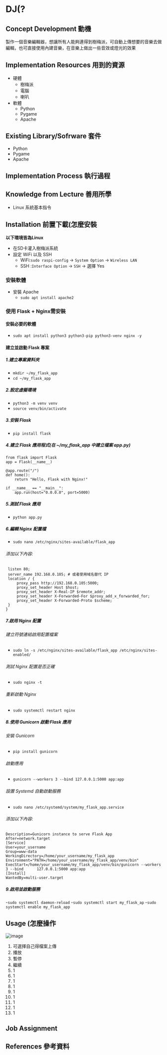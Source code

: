# DJ(?
## Concept Development 動機
製作一個音樂編輯器，想讓所有人能夠連得到樹梅派，可自動上傳想要的音樂去做編輯，也可直接使用內建音樂，在音樂上做出一些音效或燈光的效果

## Implementation Resources 用到的資源
- 硬體
  - 樹梅派
  - 電腦
  - 喇叭
- 軟體
  - Python
  - Pygame
  - Apache

## Existing Library/Sofrware 套件
- Python
- Pygame
- Apache

## Implementation Process 執行過程


## Knowledge from Lecture 善用所學
- Linux 系統基本指令

## Installation 前置下載(怎麼安裝
**以下環境皆為Linux**
- 在SD卡灌入樹梅派系統
- 設定 WiFi 以及 SSH
  - WiFi:`sudo raspi-config` -> `System Option` -> `Wireless LAN`
  - SSH :`Interface Option` -> `SSH` -> 選擇 Yes

 ### 安裝軟體
- 安裝 Apache
  - `sudo apt install apache2`
### 使用 Flask + Nginx需安裝
#### 安裝必要的軟體
  - `sudo apt install python3 python3-pip python3-venv nginx -y`
#### 建立並啟動 Flask 專案
##### 1.建立專案資料夾
  - `mkdir ~/my_flask_app`
  - `cd ~/my_flask_app`
##### 2.設定虛擬環境
  - `python3 -m venv venv`
  - `source venv/bin/activate`
##### 3.安裝 Flask
  - `pip install flask`
##### 4.建立 Flask 應用程式(在 ~/my_flask_app 中建立檔案 app.py)
```
from flask import Flask
app = Flask(__name__)

@app.route("/")
def home():
    return "Hello, Flask with Nginx!"

if __name__ == "__main__":
    app.run(host="0.0.0.0", port=5000)
```
##### 5.測試 Flask 應用
  - `python app.py`
##### 6.編輯 Nginx 配置檔
  - `sudo nano /etc/nginx/sites-available/flask_app`
  ###### 添加以下內容:
   ```server {
    listen 80;
    server_name 192.168.0.105; # 或者使用域名替代 IP
    location / {
        proxy_pass http://192.168.0.105:5000;
        proxy_set_header Host $host;
        proxy_set_header X-Real-IP $remote_addr;
        proxy_set_header X-Forwarded-For $proxy_add_x_forwarded_for;
        proxy_set_header X-Forwarded-Proto $scheme;
    }
}
```
##### 7.啟用 Nginx 配置
  ###### 建立符號連結啟用配置檔案
  - `sudo ln -s /etc/nginx/sites-available/flask_app /etc/nginx/sites-enabled/`
  ###### 測試 Nginx 配置是否正確
  - `sudo nginx -t`
  ###### 重新啟動 Nginx
  - `sudo systemctl restart nginx`
##### 8.使用 Gunicorn 啟動 Flask 應用
  ###### 安裝 Gunicorn
  - `pip install gunicorn`
  ###### 啟動應用
  - `gunicorn --workers 3 --bind 127.0.0.1:5000 app:app`
  ###### 設置 Systemd 自動啟動服務
  - `sudo nano /etc/systemd/system/my_flask_app.service`
  ###### 添加以下內容:
  ```[Unit]
  Description=Gunicorn instance to serve Flask App
  After=network.target
  [Service]
  User=your_username
  Group=www-data
  WorkingDirectory=/home/your_username/my_flask_app
  Environment="PATH=/home/your_username/my_flask_app/venv/bin"
  ExecStart=/home/your_username/my_flask_app/venv/bin/gunicorn --workers 3 --bind      127.0.0.1:5000 app:app
  [Install]
  WantedBy=multi-user.target
```
##### 9.啟用並啟動服務
  -`sudo systemctl daemon-reload`
  -`sudo systemctl start my_flask_ap`
  -`sudo systemctl enable my_flask_app`

## Usage (怎麼操作
![image](https://github.com/user-attachments/assets/d85e3a8f-ce3a-4b6a-8cc5-19123ab0057a)
1. 可選擇自己得檔案上傳
2. 播放
3. 暫停
4. 繼續
5. 1
6. 1
7. 1
8. 1
9. 1
10. 1
11. 1
12. 1
13. 1



## Job Assignment

## References 參考資料

